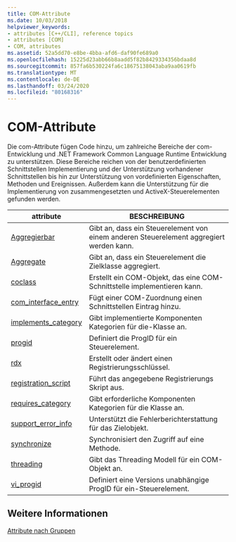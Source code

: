 ```yaml
---
title: COM-Attribute
ms.date: 10/03/2018
helpviewer_keywords:
- attributes [C++/CLI], reference topics
- attributes [COM]
- COM, attributes
ms.assetid: 52a5dd70-e8be-4bba-afd6-daf90fe689a0
ms.openlocfilehash: 15225d23abb66b8aadd5f82b8429334356bdaa8d
ms.sourcegitcommit: 857fa6b530224fa6c18675138043aba9aa0619fb
ms.translationtype: MT
ms.contentlocale: de-DE
ms.lasthandoff: 03/24/2020
ms.locfileid: "80168316"
---
```

# <a name="com-attributes"></a>COM-Attribute

Die com-Attribute fügen Code hinzu, um zahlreiche Bereiche der com-Entwicklung und .NET Framework Common Language Runtime Entwicklung zu unterstützen. Diese Bereiche reichen von der benutzerdefinierten Schnittstellen Implementierung und der Unterstützung vorhandener Schnittstellen bis hin zur Unterstützung von vordefinierten Eigenschaften, Methoden und Ereignissen. Außerdem kann die Unterstützung für die Implementierung von zusammengesetzten und ActiveX-Steuerelementen gefunden werden.

|attribute|BESCHREIBUNG|
|---------------|-----------------|
|[Aggregierbar](aggregatable.md)|Gibt an, dass ein Steuerelement von einem anderen Steuerelement aggregiert werden kann.|
|[Aggregate](aggregates.md)|Gibt an, dass ein Steuerelement die Zielklasse aggregiert.|
|[coclass](coclass.md)|Erstellt ein COM-Objekt, das eine COM-Schnittstelle implementieren kann.|
|[com_interface_entry](com-interface-entry-cpp.md)|Fügt einer COM-Zuordnung einen Schnittstellen Eintrag hinzu.|
|[implements_category](implements-category.md)|Gibt implementierte Komponenten Kategorien für die-Klasse an.|
|[progid](progid.md)|Definiert die ProgID für ein Steuerelement.|
|[rdx](rdx.md)|Erstellt oder ändert einen Registrierungsschlüssel.|
|[registration_script](registration-script.md)|Führt das angegebene Registrierungs Skript aus.|
|[requires_category](requires-category.md)|Gibt erforderliche Komponenten Kategorien für die Klasse an.|
|[support_error_info](support-error-info.md)|Unterstützt die Fehlerberichterstattung für das Zielobjekt.|
|[synchronize](synchronize.md)|Synchronisiert den Zugriff auf eine Methode.|
|[threading](threading-cpp.md)|Gibt das Threading Modell für ein COM-Objekt an.|
|[vi_progid](vi-progid.md)|Definiert eine Versions unabhängige ProgID für ein-Steuerelement.|

## <a name="see-also"></a>Weitere Informationen

[Attribute nach Gruppen](attributes-by-group.md)
